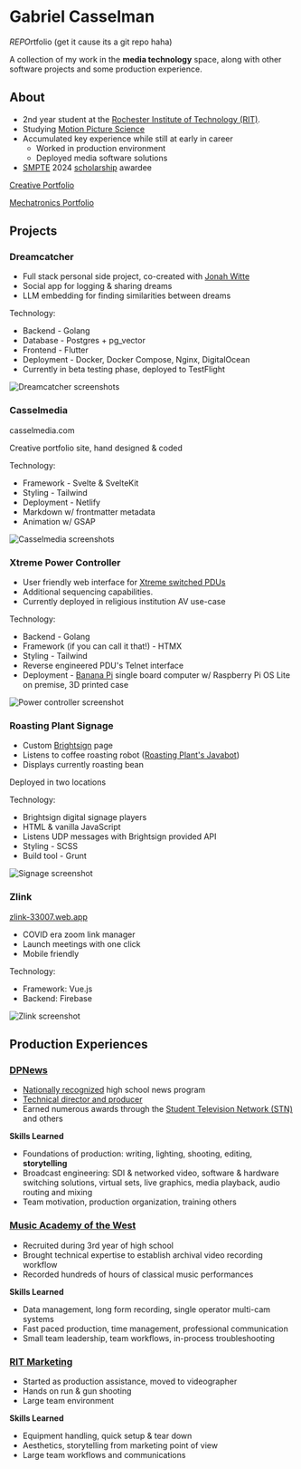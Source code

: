 # Gabriel Casselman

*REPO*rtfolio (get it cause its a git repo haha)

A collection of my work in the **media technology** space,
along with other software projects and some production experience.

## About

 - 2nd year student at the [Rochester Institute of Technology (RIT)](https://www.rit.edu/).
 - Studying [Motion Picture Science](https://www.rit.edu/study/motion-picture-science-bs)
 - Accumulated key experience while still at early in career
     - Worked in production environment
     - Deployed media software solutions
 - [SMPTE](https://www.smpte.org/who-we-are) 2024 [scholarship](https://www.smpte.org/about/awards-programs/louwolf-winners) awardee

[Creative Portfolio](https://casselmedia.com)

[Mechatronics Portfolio](https://2023mechatronicsgabrielcasselman.weebly.com/capstone)

## Projects

### Dreamcatcher

 - Full stack personal side project, co-created with [Jonah Witte](linkedin.com/in/jonah-witte-202928302)
 - Social app for logging & sharing dreams
 - LLM embedding for finding similarities between dreams

 Technology:
 - Backend - Golang
 - Database - Postgres + pg_vector
 - Frontend - Flutter
 - Deployment - Docker, Docker Compose, Nginx, DigitalOcean
 - Currently in beta testing phase, deployed to TestFlight

![Dreamcatcher screenshots](assets/dreamcatcher.png)

### Casselmedia

 casselmedia.com

 Creative portfolio site, hand designed & coded

 Technology:
 - Framework - Svelte & SvelteKit
 - Styling - Tailwind
 - Deployment - Netlify
 - Markdown w/ frontmatter metadata
 - Animation w/ GSAP

![Casselmedia screenshots](assets/casselmedia.png)

### Xtreme Power Controller

 - User friendly web interface for [Xtreme switched PDUs](https://www.xpcc.com/products/spd/)
 - Additional sequencing capabilities.
 - Currently deployed in religious institution AV use-case

Technology:
 - Backend - Golang 
 - Framework (if you can call it that!) - HTMX
 - Styling - Tailwind
 - Reverse engineered PDU's Telnet interface
 - Deployment - [Banana Pi](https://www.banana-pi.org/en/banana-pi-sbcs/165.html) single board computer w/ Raspberry Pi OS Lite on premise, 3D printed case

 ![Power controller screenshot](assets/power-controller-ui.png)

### Roasting Plant Signage

 - Custom [Brightsign](https://www.brightsign.biz/) page
 - Listens to coffee roasting robot ([Roasting Plant's Javabot](https://roastingplant.com/pages/roasting-plant-coffee-javabot-story))
 - Displays currently roasting bean

Deployed in two locations

Technology:
 - Brightsign digital signage players
 - HTML & vanilla JavaScript
 - Listens UDP messages with Brightsign provided API
 - Styling - SCSS
 - Build tool - Grunt

 ![Signage screenshot](assets/roasting-plant.png)

### Zlink

[zlink-33007.web.app](https://zlink-33007.web.app/#/)

 - COVID era zoom link manager
 - Launch meetings with one click
 - Mobile friendly

Technology:
 - Framework: Vue.js
 - Backend: Firebase

 ![Zlink screenshot](assets/zlink.png)

## Production Experiences

### [DPNews](https://dpnews.org/)

 - [Nationally recognized](https://www.independent.com/2023/04/01/dp-news-awarded-among-best-in-the-nation-for-student-journalism/) high school news program
 - [Technical director and producer](https://www.independent.com/2022/11/02/dp-news-local-high-schoolers-run-the-show-in-goleta/)
 - Earned numerous awards through the [Student Television Network (STN)](https://www.studenttelevision.com/our-mission) and others

**Skills Learned**

 - Foundations of production: writing, lighting, shooting, editing, **storytelling**
 - Broadcast engineering: SDI & networked video, software & hardware switching solutions, virtual sets, live graphics, media playback, audio routing and mixing
 - Team motivation, production organization, training others 

### [Music Academy of the West](https://musicacademy.org/about-us/)

 - Recruited during 3rd year of high school
 - Brought technical expertise to establish archival video recording workflow
 - Recorded hundreds of hours of classical music performances

**Skills Learned**

 - Data management, long form recording, single operator multi-cam systems
 - Fast paced production, time management, professional communication
 - Small team leadership, team workflows, in-process troubleshooting 

### [RIT Marketing](https://www.rit.edu/marketing/video-production)

 - Started as production assistance, moved to videographer
 - Hands on run & gun shooting
 - Large team environment 

 **Skills Learned**

 - Equipment handling, quick setup & tear down
 - Aesthetics, storytelling from marketing point of view
 - Large team workflows and communications
